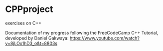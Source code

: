 # CPPproject
exercises on C++

Documentation of my progress following the FreeCodeCamp C++ Tutorial, developed by Daniel Gakwaya: https://www.youtube.com/watch?v=8jLOx1hD3_o&t=8803s

